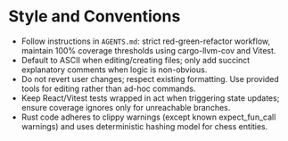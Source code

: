 # Style and Conventions
- Follow instructions in `AGENTS.md`: strict red-green-refactor workflow, maintain 100% coverage thresholds using cargo-llvm-cov and Vitest.
- Default to ASCII when editing/creating files; only add succinct explanatory comments when logic is non-obvious.
- Do not revert user changes; respect existing formatting. Use provided tools for editing rather than ad-hoc commands.
- Keep React/Vitest tests wrapped in act when triggering state updates; ensure coverage ignores only for unreachable branches.
- Rust code adheres to clippy warnings (except known expect_fun_call warnings) and uses deterministic hashing model for chess entities.